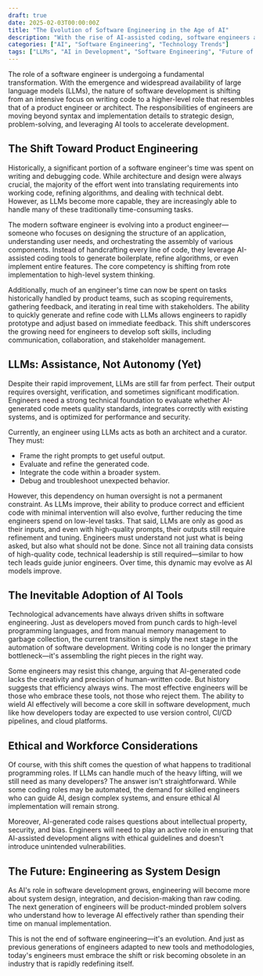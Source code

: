 ```yaml
---
draft: true
date: 2025-02-03T00:00:00Z
title: "The Evolution of Software Engineering in the Age of AI"
description: "With the rise of AI-assisted coding, software engineers are evolving into product engineers and architects, focusing on system design, stakeholder collaboration, and leveraging LLMs for rapid iteration."
categories: ["AI", "Software Engineering", "Technology Trends"]
tags: ["LLMs", "AI in Development", "Software Engineering", "Future of Work"]
---
```


The role of a software engineer is undergoing a fundamental transformation. With the emergence and widespread availability of large language models (LLMs), the nature of software development is shifting from an intensive focus on writing code to a higher-level role that resembles that of a product engineer or architect. The responsibilities of engineers are moving beyond syntax and implementation details to strategic design, problem-solving, and leveraging AI tools to accelerate development.

## The Shift Toward Product Engineering

Historically, a significant portion of a software engineer's time was spent on writing and debugging code. While architecture and design were always crucial, the majority of the effort went into translating requirements into working code, refining algorithms, and dealing with technical debt. However, as LLMs become more capable, they are increasingly able to handle many of these traditionally time-consuming tasks.

The modern software engineer is evolving into a product engineer—someone who focuses on designing the structure of an application, understanding user needs, and orchestrating the assembly of various components. Instead of handcrafting every line of code, they leverage AI-assisted coding tools to generate boilerplate, refine algorithms, or even implement entire features. The core competency is shifting from rote implementation to high-level system thinking.

Additionally, much of an engineer's time can now be spent on tasks historically handled by product teams, such as scoping requirements, gathering feedback, and iterating in real time with stakeholders. The ability to quickly generate and refine code with LLMs allows engineers to rapidly prototype and adjust based on immediate feedback. This shift underscores the growing need for engineers to develop soft skills, including communication, collaboration, and stakeholder management.

## LLMs: Assistance, Not Autonomy (Yet)

Despite their rapid improvement, LLMs are still far from perfect. Their output requires oversight, verification, and sometimes significant modification. Engineers need a strong technical foundation to evaluate whether AI-generated code meets quality standards, integrates correctly with existing systems, and is optimized for performance and security.

Currently, an engineer using LLMs acts as both an architect and a curator. They must:

- Frame the right prompts to get useful output.
- Evaluate and refine the generated code.
- Integrate the code within a broader system.
- Debug and troubleshoot unexpected behavior.

However, this dependency on human oversight is not a permanent constraint. As LLMs improve, their ability to produce correct and efficient code with minimal intervention will also evolve, further reducing the time engineers spend on low-level tasks. That said, LLMs are only as good as their inputs, and even with high-quality prompts, their outputs still require refinement and tuning. Engineers must understand not just what is being asked, but also what should not be done. Since not all training data consists of high-quality code, technical leadership is still required—similar to how tech leads guide junior engineers. Over time, this dynamic may evolve as AI models improve.

## The Inevitable Adoption of AI Tools

Technological advancements have always driven shifts in software engineering. Just as developers moved from punch cards to high-level programming languages, and from manual memory management to garbage collection, the current transition is simply the next stage in the automation of software development. Writing code is no longer the primary bottleneck—it's assembling the right pieces in the right way.

Some engineers may resist this change, arguing that AI-generated code lacks the creativity and precision of human-written code. But history suggests that efficiency always wins. The most effective engineers will be those who embrace these tools, not those who reject them. The ability to wield AI effectively will become a core skill in software development, much like how developers today are expected to use version control, CI/CD pipelines, and cloud platforms.

## Ethical and Workforce Considerations

Of course, with this shift comes the question of what happens to traditional programming roles. If LLMs can handle much of the heavy lifting, will we still need as many developers? The answer isn't straightforward. While some coding roles may be automated, the demand for skilled engineers who can guide AI, design complex systems, and ensure ethical AI implementation will remain strong.

Moreover, AI-generated code raises questions about intellectual property, security, and bias. Engineers will need to play an active role in ensuring that AI-assisted development aligns with ethical guidelines and doesn't introduce unintended vulnerabilities.

## The Future: Engineering as System Design

As AI's role in software development grows, engineering will become more about system design, integration, and decision-making than raw coding. The next generation of engineers will be product-minded problem solvers who understand how to leverage AI effectively rather than spending their time on manual implementation.

This is not the end of software engineering—it's an evolution. And just as previous generations of engineers adapted to new tools and methodologies, today's engineers must embrace the shift or risk becoming obsolete in an industry that is rapidly redefining itself.

